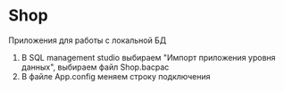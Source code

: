 # Shop
Приложения для работы с локальной БД

1. В SQL management studio выбираем "Импорт приложения уровня данных", выбираем файл Shop.bacpac
2. В файле App.config меняем строку подключения
